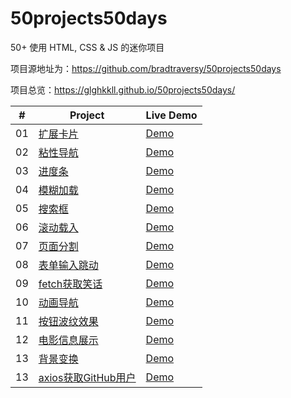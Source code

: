 # 50projects50days
50+ 使用 HTML, CSS &amp; JS 的迷你项目

项目源地址为：<https://github.com/bradtraversy/50projects50days>

项目总览：<https://glghkkll.github.io/50projects50days/>

|  #  | Project                                                                                                                     | Live Demo                          |
| :-: | --------------------------------------------------------------------------------------------------------------------------- | -----------------------------------|
| 01 | [扩展卡片](https://github.com/glghkkll/50projects50days/tree/main/expanding-cards)  | [Demo](https://glghkkll.github.io/50projects50days/expanding-cards)|
| 02 | [粘性导航](https://github.com/glghkkll/50projects50days/tree/main/sticky-navbar)  | [Demo](https://glghkkll.github.io/50projects50days/sticky-navbar)|
| 03 | [进度条](https://github.com/glghkkll/50projects50days/tree/main/progress-steps)  | [Demo](https://glghkkll.github.io/50projects50days/progress-steps)|
| 04 | [模糊加载](https://github.com/glghkkll/50projects50days/tree/main/blurry-loading)  | [Demo](https://glghkkll.github.io/50projects50days/blurry-loading)|
| 05 | [搜索框](https://github.com/glghkkll/50projects50days/tree/main/hidden-search)  | [Demo](https://glghkkll.github.io/50projects50days/hidden-search)|
| 06 | [滚动载入](https://github.com/glghkkll/50projects50days/tree/main/scroll-animation)  | [Demo](https://glghkkll.github.io/50projects50days/scroll-animation)|
| 07 | [页面分割](https://github.com/glghkkll/50projects50days/tree/main/split-landing-page)  | [Demo](https://glghkkll.github.io/50projects50days/split-landing-page)|
| 08 | [表单输入跳动](https://github.com/glghkkll/50projects50days/tree/main/form-input-wave)  | [Demo](https://glghkkll.github.io/50projects50days/form-input-wave)|
| 09 | [fetch获取笑话](https://github.com/glghkkll/50projects50days/tree/main/dad-jokes)  | [Demo](https://glghkkll.github.io/50projects50days/dad-jokes)|
| 10 | [动画导航](https://github.com/glghkkll/50projects50days/tree/main/animated-navigation)  | [Demo](https://glghkkll.github.io/50projects50days/animated-navigation)|
| 11 | [按钮波纹效果](https://github.com/glghkkll/50projects50days/tree/main/button-ripple-effect)  | [Demo](https://glghkkll.github.io/50projects50days/button-ripple-effect)|
| 12 | [电影信息展示](https://github.com/glghkkll/50projects50days/tree/main/movie-app)  | [Demo](https://glghkkll.github.io/50projects50days/movie-app)|
| 13 | [背景变换](https://github.com/glghkkll/50projects50days/tree/main/background-slider)  | [Demo](https://glghkkll.github.io/50projects50days/background-slider)|
| 13 | [axios获取GitHub用户](https://github.com/glghkkll/50projects50days/tree/main/github-profiles)  | [Demo](https://glghkkll.github.io/50projects50days/github-profiles)|